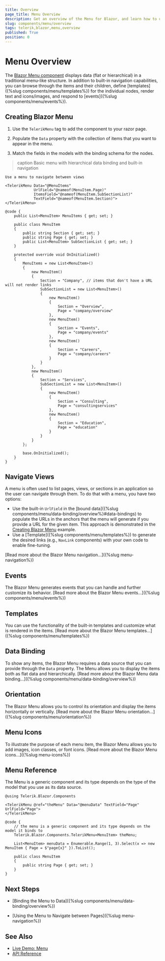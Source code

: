 ```yaml
---
title: Overview
page_title: Menu Overview
description: Get an overview of the Menu for Blazor, and learn how to use it through practical examples.
slug: components/menu/overview
tags: telerik,blazor,menu,overview
published: True
position: 0
---
```


# Menu Overview

The <a href="https://www.telerik.com/blazor-ui/menu" target="_blank">Blazor Menu component</a> displays data (flat or hierarchical) in a traditional menu-like structure. In addition to built-in navigation capabilities, you can browse through the items and their children, define [templates]({%slug components/menu/templates%}) for the individual nodes, render text and icons/images, and respond to [events]({%slug components/menu/events%}).

## Creating Blazor Menu

1. Use the `TelerikMenu` tag to add the component to your razor page.

1. Populate the `Data` property with the collection of items that you want to appear in the menu.

1. Match the fields in the models with the binding schema for the nodes.

>caption Basic menu with hierarchical data binding and built-in navigation

````CSHTML
Use a menu to navigate between views

<TelerikMenu Data="@MenuItems"
             UrlField="@nameof(MenuItem.Page)"
             ItemsField="@nameof(MenuItem.SubSectionList)"
             TextField="@nameof(MenuItem.Section)">
</TelerikMenu>

@code {
    public List<MenuItem> MenuItems { get; set; }
    
    public class MenuItem
    {
        public string Section { get; set; }
        public string Page { get; set; }
        public List<MenuItem> SubSectionList { get; set; }
    }
    
    protected override void OnInitialized()
    {
        MenuItems = new List<MenuItem>()
        {
            new MenuItem()
            {
                Section = "Company", // items that don't have a URL will not render links
                SubSectionList = new List<MenuItem>()
                {
                    new MenuItem()
                    {
                        Section = "Overview",
                        Page = "company/overview"
                    },
                    new MenuItem()
                    {
                        Section = "Events",
                        Page = "company/events"
                    },
                    new MenuItem()
                    {
                        Section = "Careers",
                        Page = "company/careers"
                    }
                }
            },
            new MenuItem()
            {
                Section = "Services",
                SubSectionList = new List<MenuItem>()
                {
                    new MenuItem()
                    {
                        Section = "Consulting",
                        Page = "consultingservices"
                    },
                    new MenuItem()
                    {
                        Section = "Education",
                        Page = "education"
                    }
                }
            }
        };

        base.OnInitialized();
    }
}
````

## Navigate Views

A menu is often used to list pages, views, or sections in an application so the user can navigate through them. To do that with a menu, you have two options:

* Use the built-in `UrlField` in the [bound data]({%slug components/menu/data-binding/overview%}#data-bindings) to populate the URLs in the anchors that the menu will generate if you provide a URL for the given item. This approach is demonstrated in the [Creating Blazor Menu](#creating-blazor-menu) example.
* Use a [Template]({%slug components/menu/templates%}) to generate the desired links (e.g., `NavLink` components) with your own code to enable fine-tuning.

[Read more about the Blazor Menu navigation...]({%slug menu-navigation%})

## Events

The Blazor Menu generates events that you can handle and further customize its behavior. [Read more about the Blazor Menu events...]({%slug components/menu/events%})

## Templates

You can use the functionality of the built-in templates and customize what is rendered in the items. [Read more about the Blazor Menu templates...]({%slug components/menu/templates%})

## Data Binding

To show any items, the Blazor Menu requires a data source that you can provide through the `Data` property. The Menu allows you to display the items both as flat data and hierarchically. [Read more about the Blazor Menu data binding...]({%slug components/menu/data-binding/overview%})

## Orientation

The Blazor Menu allows you to control its orientation and display the items horizontally or vertically. [Read more about the Blazor Menu orientation...]({%slug components/menu/orientation%})

## Menu Icons

To illustrate the purpose of each menu item, the Blazor Menu allows you to add images, icon classes, or font icons. [Read more about the Blazor Menu icons...]({%slug menu-icons%})

## Menu Reference

The Menu is a generic component and its type depends on the type of the model that you use as its data source.

````CSHTML
@using Telerik.Blazor.Components

<TelerikMenu @ref="theMenu" Data="@menuData" TextField="Page" UrlField="Page">
</TelerikMenu>

@code {
    // the menu is a generic component and its type depends on the model it binds to
    Telerik.Blazor.Components.TelerikMenu<MenuItem> theMenu;

    List<MenuItem> menuData = Enumerable.Range(1, 3).Select(x => new MenuItem { Page = $"page{x}" }).ToList();

    public class MenuItem
    {
        public string Page { get; set; }
    }
}
````

## Next Steps

* [Binding the Menu to Data]({%slug components/menu/data-binding/overview%})

* [Using the Menu to Navigate between Pages]({%slug menu-navigation%})

## See Also

  * [Live Demo: Menu](https://demos.telerik.com/blazor-ui/menu/index)
  * [API Reference](https://docs.telerik.com/blazor-ui/api/Telerik.Blazor.Components.TelerikMenu-1)
